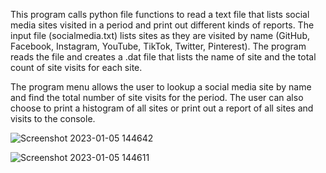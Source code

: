 This program calls python file functions to read a text file that lists social media sites visited in a  period and print out different kinds of reports. The input file (socialmedia.txt) lists sites as they are visited by name (GitHub, Facebook, Instagram, YouTube, TikTok, Twitter, Pinterest). The program reads the file and creates a .dat file that lists the name of site and the total count of site visits for each site. 

The program menu allows the user to lookup a social media site by name and find the total number of site visits for the period. The user can also choose to print a histogram of all sites or print out a report of all sites and visits to the console.

![Screenshot 2023-01-05 144642](https://user-images.githubusercontent.com/110789514/210877328-198302db-eaf6-47c1-8b52-e266125e5f88.png)

![Screenshot 2023-01-05 144611](https://user-images.githubusercontent.com/110789514/210877335-f0a15bf7-92c1-4717-b1ac-731b72c3bee4.png)
